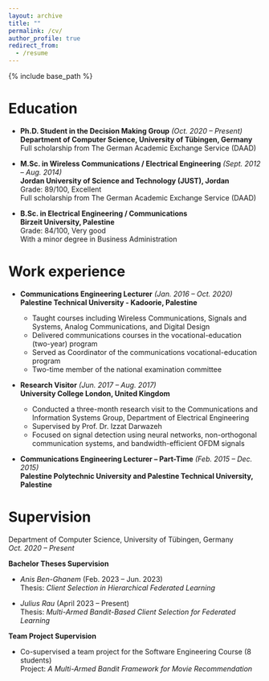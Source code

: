 ```yaml
---
layout: archive
title: ""
permalink: /cv/
author_profile: true
redirect_from:
  - /resume
---
```


{% include base_path %}

Education
======
- **Ph.D. Student in the Decision Making Group** *(Oct. 2020 – Present)*  
  **Department of Computer Science, University of Tübingen, Germany**  
  Full scholarship from The German Academic Exchange Service (DAAD)

- **M.Sc. in Wireless Communications / Electrical Engineering** *(Sept. 2012 – Aug. 2014)*  
  **Jordan University of Science and Technology (JUST), Jordan**  
  Grade: 89/100, Excellent  
  Full scholarship from The German Academic Exchange Service (DAAD)

- **B.Sc. in Electrical Engineering / Communications**  
  **Birzeit University, Palestine**  
  Grade: 84/100, Very good  
  With a minor degree in Business Administration



Work experience
======
- **Communications Engineering Lecturer** *(Jan. 2016 – Oct. 2020)*  
  **Palestine Technical University - Kadoorie, Palestine**  
  - Taught courses including Wireless Communications, Signals and Systems, Analog Communications, and Digital Design  
  - Delivered communications courses in the vocational-education (two-year) program  
  - Served as Coordinator of the communications vocational-education program  
  - Two-time member of the national examination committee  

- **Research Visitor** *(Jun. 2017 – Aug. 2017)*  
  **University College London, United Kingdom**  
  - Conducted a three-month research visit to the Communications and Information Systems Group, Department of Electrical Engineering  
  - Supervised by Prof. Dr. Izzat Darwazeh  
  - Focused on signal detection using neural networks, non-orthogonal communication systems, and bandwidth-efficient OFDM signals

- **Communications Engineering Lecturer – Part-Time** *(Feb. 2015 – Dec. 2015)*  
  **Palestine Polytechnic University and Palestine Technical University, Palestine**


Supervision
======
  Department of Computer Science, University of Tübingen, Germany  
  *Oct. 2020 – Present*  

  **Bachelor Theses Supervision**  
  - *Anis Ben-Ghanem* (Feb. 2023 – Jun. 2023)  
    Thesis: *Client Selection in Hierarchical Federated Learning*

  - *Julius Rau* (April 2023 – Present)  
    Thesis: *Multi-Armed Bandit-Based Client Selection for Federated Learning*

  **Team Project Supervision**  
  - Co-supervised a team project for the Software Engineering Course (8 students)  
    Project: *A Multi-Armed Bandit Framework for Movie Recommendation*

